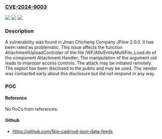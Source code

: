 ### [CVE-2024-9003](https://cve.mitre.org/cgi-bin/cvename.cgi?name=CVE-2024-9003)
![](https://img.shields.io/static/v1?label=Product&message=JFlow&color=blue)
![](https://img.shields.io/static/v1?label=Version&message=%3D%202.0.0%20&color=brighgreen)
![](https://img.shields.io/static/v1?label=Vulnerability&message=Improper%20Access%20Controls&color=brighgreen)

### Description

A vulnerability was found in Jinan Chicheng Company JFlow 2.0.0. It has been rated as problematic. This issue affects the function AttachmentUploadController of the file /WF/Ath/EntityMutliFile_Load.do of the component Attachment Handler. The manipulation of the argument oid leads to improper access controls. The attack may be initiated remotely. The exploit has been disclosed to the public and may be used. The vendor was contacted early about this disclosure but did not respond in any way.

### POC

#### Reference
No PoCs from references.

#### Github
- https://github.com/fkie-cad/nvd-json-data-feeds

